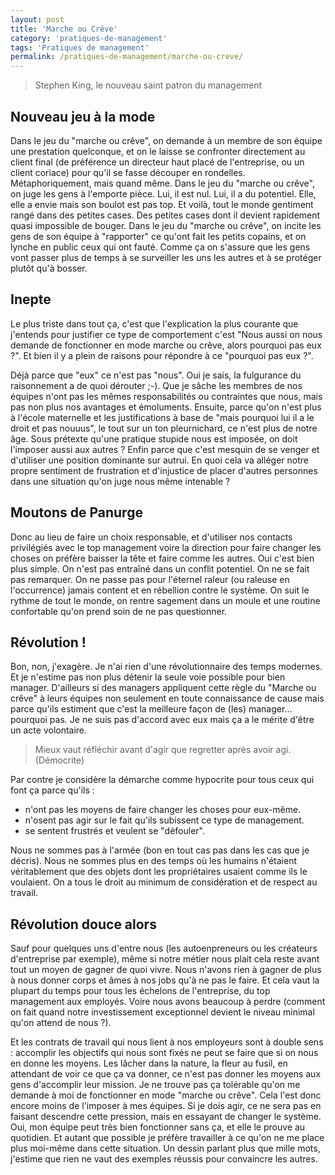 ```yaml
---
layout: post
title: 'Marche ou Crêve'
category: 'pratiques-de-management'
tags: 'Pratiques de management'
permalink: /pratiques-de-management/marche-ou-creve/
---
```

> Stephen King, le nouveau saint patron du management

## Nouveau jeu à la mode
Dans le jeu du "marche ou crêve", on demande à un membre de son équipe une prestation quelconque, et on le laisse se confronter directement au client final (de préférence un directeur haut placé de l'entreprise, ou un client coriace) pour qu'il se fasse découper en rondelles. Métaphoriquement, mais quand même.
Dans le jeu du "marche ou crêve", on juge les gens à l'emporte pièce. Lui, il est nul. Lui, il a du potentiel. Elle, elle a envie mais son boulot est pas top. Et voilà, tout le monde gentiment rangé dans des petites cases. Des petites cases dont il devient rapidement quasi impossible de bouger.
Dans le jeu du "marche ou crêve", on incite les gens de son équipe à "rapporter" ce qu'ont fait les petits copains, et on lynche en public ceux qui ont fauté. Comme ça on s'assure que les gens vont passer plus de temps à se surveiller les uns les autres et à se protéger plutôt qu'à bosser.

## Inepte
Le plus triste dans tout ça, c'est que l'explication la plus courante que j'entends pour justifier ce type de comportement c'est "Nous aussi on nous demande de fonctionner en mode marche ou crêve, alors pourquoi pas eux ?". Et bien il y a plein de raisons pour répondre à ce "pourquoi pas eux ?".

Déjà parce que "eux" ce n'est pas "nous". Oui je sais, la fulgurance du raisonnement a de quoi dérouter ;-). Que je sâche les membres de nos équipes n'ont pas les mêmes responsabilités ou contraintes que nous, mais pas non plus nos avantages et émoluments.
Ensuite, parce qu'on n'est plus à l'école maternelle et les justifications à base de "mais pourquoi lui il a le droit et pas nouuus", le tout sur un ton pleurnichard, ce n'est plus de notre âge. Sous prétexte qu'une pratique stupide nous est imposée, on doit l'imposer aussi aux autres ?
Enfin parce que c'est mesquin de se venger et d'utiliser une position dominante sur autrui. En quoi cela va alléger notre propre sentiment de frustration et d'injustice de placer d'autres personnes dans une situation qu'on juge nous même intenable ?

## Moutons de Panurge
Donc au lieu de faire un choix responsable, et d'utiliser nos contacts privilégiés avec le top management voire la direction pour faire changer les choses on préfère baisser la tête et faire comme les autres.
Oui c'est bien plus simple. On n'est pas entraîné dans un conflit potentiel. On ne se fait pas remarquer. On ne passe pas pour l'éternel raleur (ou raleuse en l'occurrence) jamais content et en rébellion contre le système. On suit le rythme de tout le monde, on rentre sagement dans un moule et une routine confortable qu'on prend soin de ne pas questionner.

## Révolution !
Bon, non, j'exagère. Je n'ai rien d'une révolutionnaire des temps modernes. Et je n'estime pas non plus détenir la seule voie possible pour bien manager.
D'ailleurs si des managers appliquent cette règle du "Marche ou crêve" à leurs équipes non seulement en toute connaissance de cause mais parce qu'ils estiment que c'est la meilleure façon de (les) manager... pourquoi pas. Je ne suis pas d'accord avec eux mais ça a le mérite d'être un acte volontaire.

> Mieux vaut réfléchir avant d'agir que regretter après avoir agi. (Démocrite)

Par contre je considère la démarche comme hypocrite pour tous ceux qui font ça parce qu'ils :
* n'ont pas les moyens de faire changer les choses pour eux-même.
* n'osent pas agir sur le fait qu'ils subissent ce type de management.
* se sentent frustrés et veulent se "défouler".

Nous ne sommes pas à l'armée (bon en tout cas pas dans les cas que je décris). Nous ne sommes plus en des temps où les humains n'étaient véritablement que des objets dont les propriétaires usaient comme ils le voulaient. On a tous le droit au minimum de considération et de respect au travail.

## Révolution douce alors
Sauf pour quelques uns d'entre nous (les autoenpreneurs ou les créateurs d'entreprise par exemple), même si notre métier nous plait cela reste avant tout un moyen de gagner de quoi vivre. Nous n'avons rien à gagner de plus à nous donner corps et âmes à nos jobs qu'à ne pas le faire. Et cela vaut la plupart du temps pour tous les échelons de l'entreprise, du top management aux employés.
Voire nous avons beaucoup à perdre (comment on fait quand notre investissement exceptionnel devient le niveau minimal qu'on attend de nous ?).

Et les contrats de travail qui nous lient à nos employeurs sont à double sens : accomplir les objectifs qui nous sont fixés ne peut se faire que si on nous en donne les moyens. Les lâcher dans la nature, la fleur au fusil, en attendant de voir ce que ça va donner, ce n'est pas donner les moyens aux gens d'accomplir leur mission.
Je ne trouve pas ça tolérable qu'on me demande à moi de fonctionner en mode "marche ou crêve". Cela l'est donc encore moins de l'imposer à mes équipes. Si je dois agir, ce ne sera pas en faisant descendre cette pression, mais en essayant de changer le système. Oui, mon équipe peut très bien fonctionner sans ça, et elle le prouve au quotidien. Et autant que possible je préfère travailler à ce qu'on ne me place plus moi-même dans cette situation.
Un dessin parlant plus que mille mots, j'estime que rien ne vaut des exemples réussis pour convaincre les autres.


